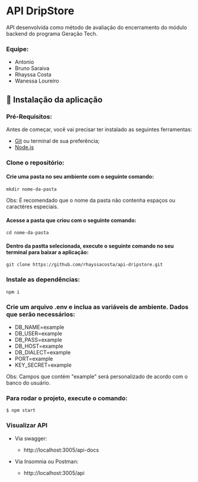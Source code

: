 # API DripStore

API desenvolvida como método de avaliação do encerramento do módulo backend do programa Geração Tech.

### Equipe:
- Antonio 
- Bruno Saraiva
- Rhayssa Costa
- Wanessa Loureiro

## 🚀 Instalação da aplicação

### Pré-Requisitos:

Antes de começar, você vai precisar ter instalado as seguintes ferramentas:
- [Git](https://git-scm.com) ou terminal de sua preferência;
- [Node.js](https://nodejs.org/en/)

### Clone o repositório:

#### Crie uma pasta no seu ambiente com o seguinte comando:
```
mkdir nome-da-pasta
```
Obs: É recomendado que o nome da pasta não contenha espaços ou caractéres especiais.

#### Acesse a pasta que criou com o seguinte comando:
```
cd nome-da-pasta
```

#### Dentro da pastta selecionada, execute o seguinte comando no seu terminal para baixar a aplicação:
```
git clone https://github.com/rhayssacosta/api-dripstore.git
```

### Instale as dependências:

```
npm i 
```

### Crie um arquivo .env e inclua as variáveis de ambiente. Dados que serão necessários:

- DB_NAME=example
- DB_USER=example
- DB_PASS=example
- DB_HOST=example
- DB_DIALECT=example
- PORT=example
- KEY_SECRET=example

Obs: Campos que contém "example" será personalizado de acordo com o banco do usuário. 

### Para rodar o projeto, execute o comando:
```
$ npm start
```

### Visualizar API

- Via swagger:
  - http://localhost:3005/api-docs

- Via Insomnia ou Postman:
  - http://localhost:3005/api


